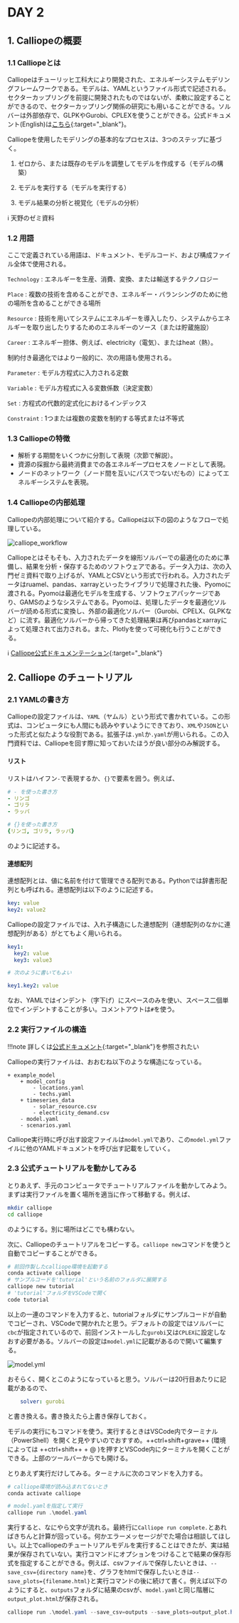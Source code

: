 # DAY 2

## 1. Calliopeの概要

### 1.1 Calliopeとは

Calliopeはチューリッヒ工科大により開発された、エネルギーシステムモデリングフレームワークである。モデルは、YAMLというファイル形式で記述される。セクターカップリングを前提に開発されたものではないが、柔軟に設定することができるので、セクターカップリング関係の研究にも用いることができる。ソルバーは外部依存で、GLPKやGurobi、CPLEXを使うことができる。公式ドキュメント(English)は[こちら](https://calliope.readthedocs.io/en/stable/index.html){:target="_blank"}。


Calliopeを使用したモデリングの基本的なプロセスは、3つのステップに基づく。

  1. ゼロから、または既存のモデルを調整してモデルを作成する（モデルの構築）

  2. モデルを実行する（モデルを実行する）

  3. モデル結果の分析と視覚化（モデルの分析）

:information_source: 天野のゼミ資料

### 1.2 用語
ここで定義されている用語は、ドキュメント、モデルコード、および構成ファイル全体で使用される。

`Technology`
:     エネルギーを生産、消費、変換、または輸送するテクノロジー

`Place`
:    複数の技術を含めることができ、エネルギー・バランシングのために他の場所を含めることができる場所

`Resource`
:    技術を用いてシステムにエネルギーを導入したり、システムからエネルギーを取り出したりするためのエネルギーのソース（または貯蔵施設）

`Career`
:    エネルギー担体、例えば、electricity（電気）、またはheat（熱）。


制約付き最適化ではより一般的に、次の用語も使用される。

`Parameter`
:    モデル方程式に入力される定数

`Variable`
:    モデル方程式に入る変数係数（決定変数）

`Set`
:    方程式の代数的定式化におけるインデックス

`Constraint`
:    1つまたは複数の変数を制約する等式または不等式

### 1.3 Calliopeの特徴
* 解析する期間をいくつかに分割して表現（次節で解説）。
* 資源の採掘から最終消費までの各エネルギープロセスをノードとして表現。
* ノードのネットワーク（ノード間を互いにパスでつないだもの）によってエネルギーシステムを表現。

### 1.4 Calliopeの内部処理

Calliopeの内部処理について紹介する。Calliopeは以下の図のようなフローで処理している。

![calliope_workflow](images/calliope_workflow_basic.png)

Calliopeとはそもそも、入力されたデータを線形ソルバーでの最適化のために準備し、結果を分析・保存するためのソフトウェアである。データ入力は、次の入門ゼミ資料で取り上げるが、YAMLとCSVという形式で行われる。入力されたデータはruamel、pandas、xarrayといったライブラリで処理された後、Pyomoに渡される。Pyomoは最適化モデルを生成する、ソフトウェアパッケージであり、GAMSのようなシステムである。Pyomoは、処理したデータを最適化ソルバーが読める形式に変換し、外部の最適化ソルバー（Gurobi、CPELX、GLPKなど）に流す。最適化ソルバーから帰ってきた処理結果は再びpandasとxarrayによって処理されて出力される。また、Plotlyを使って可視化も行うことができる。

:information_source: [Calliope公式ドキュメンテーション](https://calliope.readthedocs.io/en/stable/index.html){:target="_blank"}
 
## 2. Calliope のチュートリアル

### 2.1 YAMLの書き方

Calliopeの設定ファイルは、`YAML`（ヤムル）という形式で書かれている。この形式は、コンピュータにも人間にも読みやすいようにできており、`XML`や`JSON`といった形式と似たような役割である。拡張子は`.yml`か`.yaml`が用いられる。この入門資料では、Calliopeを回す際に知っておいたほうが良い部分のみ解説する。

#### リスト
リストはハイフン`-`で表現するか、`{}`で要素を囲う。例えば、
```YAML
# - を使った書き方
- リンゴ
- ゴリラ
- ラッパ

# {}を使った書き方
{リンゴ, ゴリラ, ラッパ}
```
のように記述する。

#### 連想配列
連想配列とは、値に名前を付けて管理できる配列である。Pythonでは辞書形配列とも呼ばれる。連想配列は以下のように記述する。
```YAML
key: value
key2: value2
```
Calliopeの設定ファイルでは、入れ子構造にした連想配列（連想配列のなかに連想配列がある）がとてもよく用いられる。
```YAML
key1:
  key2: value
  key3: value3

# 次のように書いてもよい

key1.key2: value
```
なお、YAMLではインデント（字下げ）にスペースのみを使い、スペース二個単位でインデントすることが多い。コメントアウトは`#`を使う。

### 2.2 実行ファイルの構造

!!!note 
    詳しくは[公式ドキュメント](https://calliope.readthedocs.io/en/stable/user/building.html){:target="_blank"}を参照されたい

Calliopeの実行ファイルは、おおむね以下のような構造になっている。
```
+ example_model
    + model_config
        - locations.yaml
        - techs.yaml
    + timeseries_data
        - solar_resource.csv
        - electricity_demand.csv
    - model.yaml
    - scenarios.yaml
```
Calliope実行時に呼び出す設定ファイルは`model.yml`であり、この`model.yml`ファイルに他のYAMLドキュメントを呼び出す記載をしていく。

### 2.3 公式チュートリアルを動かしてみる

とりあえず、手元のコンピュータでチュートリアルファイルを動かしてみよう。まずは実行ファイルを置く場所を適当に作って移動する。例えば、
```bash
mkdir calliope
cd calliope
```
のようにする。別に場所はどこでも構わない。

次に、Calliopeのチュートリアルをコピーする。`calliope new`コマンドを使うと自動でコピーすることができる。
```bash
# 前回作製したcalliope環境を起動する
conda activate calliope
# サンプルコードを'tutorial'という名前のフォルダに展開する
calliope new tutorial
# 'tutorial'フォルダをVSCodeで開く
code tutorial
```
以上の一連のコマンドを入力すると、tutorialフォルダにサンプルコードが自動でコピーされ、VSCodeで開かれたと思う。デフォルトの設定ではソルバーに`cbc`が指定されているので、前回インストールした`gurobi`又は`CPLEX`に設定しなおす必要がある。ソルバーの設定は`model.yml`に記載があるので開いて編集する。

![model.yml](images/tutorial.png)

おそらく、開くとこのようになっていると思う。ソルバーは20行目あたりに記載があるので、
```yaml
    solver: gurobi
```
と書き換える。書き換えたら上書き保存しておく。

モデルの実行にもコマンドを使う。実行するときはVSCode内でターミナル（PowerShell）を開くと見やすいのでおすすめ。++ctrl+shift+grave++ (環境によっては ++ctrl+shift++ + @ )を押すとVSCode内にターミナルを開くことができる。上部のツールバーからでも開ける。

とりあえず実行だけしてみる。ターミナルに次のコマンドを入力する。
```powershell
# calliope環境が読み込まれてないとき
conda activate calliope

# model.yamlを指定して実行
calliope run .\model.yaml
```
実行すると、なにやら文字が流れる。最終行に`Calliope run complete.`とあればきちんと計算が回っている。何かエラーメッセージがでた場合は相談してほしい。以上でcalliopeのチュートリアルモデルを実行することはできたが、実は結果が保存されていない。実行コマンドにオプションをつけることで結果の保存形式を指定することができる。例えば、csvファイルで保存したいときは、`--save_csv={directory name}`を、グラフをhtmlで保存したいときは`--save_plots={filename.html}`と実行コマンドの後に続けて書く。例えば以下のようにすると、`outputs`フォルダに結果のcsvが、`model.yaml`と同じ階層に`output_plot.html`が保存される。
``` powershell
calliope run .\model.yaml --save_csv=outputs --save_plots=output_plot.html
``` 